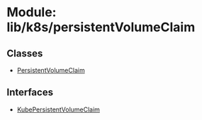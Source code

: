 # Module: lib/k8s/persistentVolumeClaim

## Classes

- [PersistentVolumeClaim](../classes/lib_k8s_persistentVolumeClaim.PersistentVolumeClaim.md)

## Interfaces

- [KubePersistentVolumeClaim](../interfaces/lib_k8s_persistentVolumeClaim.KubePersistentVolumeClaim.md)

